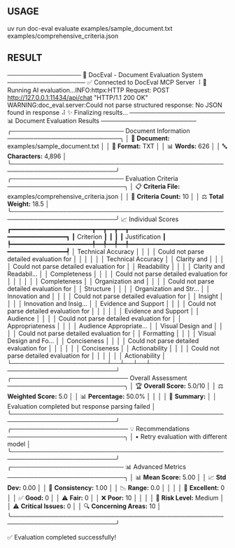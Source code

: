 ## USAGE

uv run doc-eval evaluate examples/sample_document.txt examples/comprehensive_criteria.json

## RESULT

───────────────── 🚀 DocEval - Document Evaluation System ──────────────────
✅ Connected to DocEval MCP Server
⠸ 🤖 Running AI evaluation...INFO:httpx:HTTP Request: POST http://127.0.0.1:11434/api/chat "HTTP/1.1 200 OK"
WARNING:doc_eval.server:Could not parse structured response: No JSON found in response
⠼ ✨ Finalizing results...
────────────────────── 📊 Document Evaluation Results ──────────────────────
╭────────────────────────── Document Information ──────────────────────────╮
│ 📄 **Document:** examples/sample_document.txt                            │
│ 📝 **Format:** TXT                                                       │
│ 📊 **Words:** 626                                                        │
│ 🔤 **Characters:** 4,896                                                 │
╰──────────────────────────────────────────────────────────────────────────╯
╭────────────────────────── Evaluation Criteria ───────────────────────────╮
│ 📋 **Criteria File:** examples/comprehensive_criteria.json               │
│ 🎯 **Criteria Count:** 10                                                │
│ ⚖️ **Total Weight:** 18.5                                                 │
╰──────────────────────────────────────────────────────────────────────────╯
                            📈 Individual Scores                            
┏━━━━━━━━━━━━━━━━━━━━━━┳━━┳━━┳━━┳━━━━━━━━━━━━━━━━━━━━━━━━━━━━━━━━━━━━━━━━━━┓
┃ Criterion            ┃  ┃  ┃  ┃ Justification                            ┃
┡━━━━━━━━━━━━━━━━━━━━━━╇━━╇━━╇━━╇━━━━━━━━━━━━━━━━━━━━━━━━━━━━━━━━━━━━━━━━━━┩
│ Technical Accuracy   │  │  │  │ Could not parse detailed evaluation for  │
│                      │  │  │  │ Technical Accuracy                       │
│ Clarity and          │  │  │  │ Could not parse detailed evaluation for  │
│ Readability          │  │  │  │ Clarity and Readabil...                  │
│ Completeness         │  │  │  │ Could not parse detailed evaluation for  │
│                      │  │  │  │ Completeness                             │
│ Organization and     │  │  │  │ Could not parse detailed evaluation for  │
│ Structure            │  │  │  │ Organization and Str...                  │
│ Innovation and       │  │  │  │ Could not parse detailed evaluation for  │
│ Insight              │  │  │  │ Innovation and Insig...                  │
│ Evidence and Support │  │  │  │ Could not parse detailed evaluation for  │
│                      │  │  │  │ Evidence and Support                     │
│ Audience             │  │  │  │ Could not parse detailed evaluation for  │
│ Appropriateness      │  │  │  │ Audience Appropriate...                  │
│ Visual Design and    │  │  │  │ Could not parse detailed evaluation for  │
│ Formatting           │  │  │  │ Visual Design and Fo...                  │
│ Conciseness          │  │  │  │ Could not parse detailed evaluation for  │
│                      │  │  │  │ Conciseness                              │
│ Actionability        │  │  │  │ Could not parse detailed evaluation for  │
│                      │  │  │  │ Actionability                            │
└──────────────────────┴──┴──┴──┴──────────────────────────────────────────┘
╭─────────────────────────── Overall Assessment ───────────────────────────╮
│ 🏆 **Overall Score:** 5.0/10                                             │
│ ⚖️ **Weighted Score:** 5.0                                                │
│ 📊 **Percentage:** 50.0%                                                 │
│                                                                          │
│ 📝 **Summary:**                                                          │
│ Evaluation completed but response parsing failed                         │
╰──────────────────────────────────────────────────────────────────────────╯
╭─────────────────────────── 💡 Recommendations ───────────────────────────╮
│ • Retry evaluation with different model                                  │
╰──────────────────────────────────────────────────────────────────────────╯
╭────────────────────────── 📊 Advanced Metrics ───────────────────────────╮
│ 📊 **Mean Score:** 5.00                                                  │
│ 📈 **Std Dev:** 0.00                                                     │
│ 🎯 **Consistency:** 1.00                                                 │
│ 📉 **Range:** 0.0                                                        │
│                                                                          │
│ 🌟 **Excellent:** 0                                                      │
│ ✅ **Good:** 0                                                           │
│ ⚠️ **Fair:** 0                                                            │
│ ❌ **Poor:** 10                                                          │
│                                                                          │
│ 🚨 **Risk Level:** Medium                                                │
│ ⚠️ **Critical Issues:** 0                                                 │
│ 🔍 **Concerning Areas:** 10                                              │
╰──────────────────────────────────────────────────────────────────────────╯

✅ Evaluation completed successfully!


